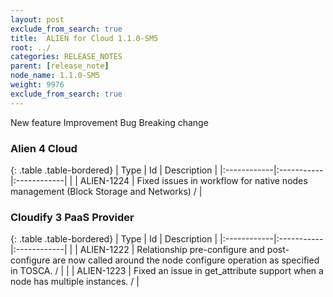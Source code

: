 ```yaml
---
layout: post
exclude_from_search: true
title:  ALIEN for Cloud 1.1.0-SM5
root: ../
categories: RELEASE_NOTES
parent: [release_note]
node_name: 1.1.0-SM5
weight: 9976
exclude_from_search: true
---
```





<i class="fa fa-plus text-success"></i> New feature <i class="fa fa-level-up text-primary"></i> Improvement  <i class="fa fa-bug text-danger"></i> Bug <i class="fa fa-exclamation-triangle text-warning"></i> Breaking change


### Alien 4 Cloud



  {: .table .table-bordered}
  | Type        | Id         | Description |
  |:------------|:-----------|:------------|
        |  <i class="fa fa-bug text-danger"></i> | ALIEN-1224 | Fixed issues in workflow for native nodes management (Block Storage and Networks) /  |
  


### Cloudify 3 PaaS Provider



  {: .table .table-bordered}
  | Type        | Id         | Description |
  |:------------|:-----------|:------------|
        |  <i class="fa fa-bug text-danger"></i> | ALIEN-1222 | Relationship pre-configure and post-configure are now called around the node configure operation as specified in TOSCA. /  |
    |  <i class="fa fa-bug text-danger"></i> | ALIEN-1223 | Fixed an issue in get_attribute support when a node has multiple instances. /  |
  

